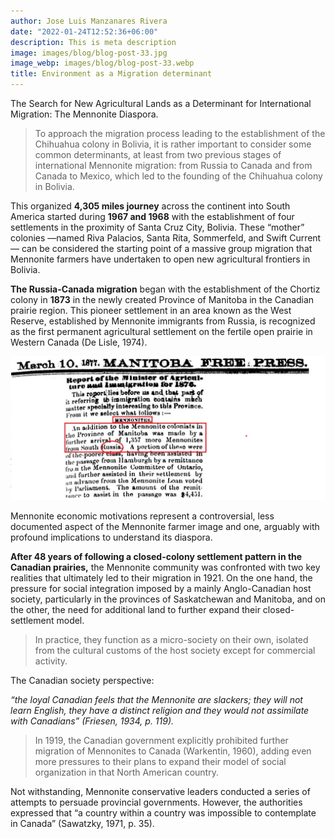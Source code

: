 ```yaml
---
author: Jose Luis Manzanares Rivera
date: "2022-01-24T12:52:36+06:00"
description: This is meta description
image: images/blog/blog-post-33.jpg
image_webp: images/blog/blog-post-33.webp
title: Environment as a Migration determinant
---
```


The Search for New Agricultural Lands as a Determinant for International Migration:
The Mennonite Diaspora.


> To approach the migration process leading to the establishment of the Chihuahua colony
in Bolivia, it is rather important to consider some common determinants, at least from two
previous stages of international Mennonite migration: from Russia to Canada and from
Canada to Mexico, which led to the founding of the Chihuahua colony in Bolivia.

This organized **4,305 miles journey** across the continent into South America started
during **1967 and 1968** with the establishment of four settlements in the proximity of Santa
Cruz City, Bolivia. These “mother”
colonies —named Riva Palacios, Santa Rita,
Sommerfeld, and Swift Current— can be considered the starting point of a massive group
migration that Mennonite farmers have undertaken to open new agricultural frontiers in
Bolivia.


**The Russia-Canada migration** began with the establishment of the Chortiz colony in **1873**
in the newly created Province of Manitoba in the Canadian prairie region. This pioneer
settlement in an area known as the West Reserve, established by Mennonite immigrants from Russia,
is recognized as the first permanent agricultural settlement on the fertile open prairie in Western Canada (De Lisle, 1974).



![image info](./static/images/blog/russia.jpg)

Mennonite economic motivations represent a controversial, less documented
aspect of the Mennonite farmer image and one, arguably with profound implications to
understand its diaspora.

**After 48 years of following a closed-colony settlement pattern in the Canadian prairies,**
the Mennonite community was confronted with two key realities that ultimately led to their
migration in 1921. On the one hand, the pressure for social integration imposed by a mainly
Anglo-Canadian host society, particularly in the provinces of Saskatchewan and Manitoba,
and on the other, the need for additional land to further expand their closed-settlement model.

> In practice, they function as a micro-society on their
own, isolated from the cultural customs of the host society except for commercial activity.

The Canadian society perspective: 

*“the loyal
Canadian feels that the Mennonite are slackers; they will not learn English, they have a
distinct religion and they would not assimilate with Canadians” (Friesen, 1934, p. 119).* 

>In 1919, the Canadian government explicitly prohibited further migration of Mennonites
to Canada (Warkentin, 1960), adding even more pressures to their plans to expand their
model of social organization in that North American country.

Not withstanding, Mennonite conservative leaders conducted a series of attempts to
persuade provincial governments. However, the authorities expressed that “a country within
a country was impossible to contemplate in Canada” (Sawatzky, 1971, p. 35).

